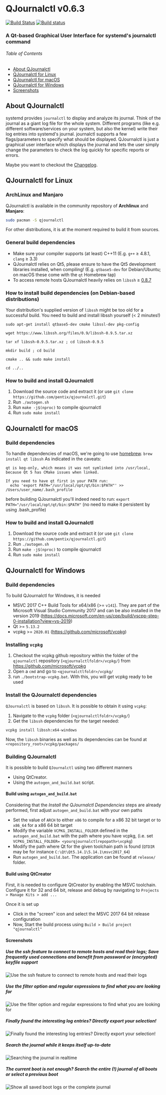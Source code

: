 # QJournalctl v0.6.3

[![Build Status](https://travis-ci.org/pentix/qjournalctl.svg?branch=master)](https://travis-ci.org/pentix/qjournalctl)
[![Build status](https://ci.appveyor.com/api/projects/status/67kfkc0b894x3ql3?svg=true)](https://ci.appveyor.com/project/pentix/qjournalctl)


### A Qt-based Graphical User Interface for systemd's journalctl command 

###### Table of Contents
* [About QJournalctl](#about-qjournalctl)
* [QJournalctl for Linux](#qjournalctl-for-linux)
* [QJournalctl for macOS](#qjournalctl-for-macos)
* [QJournalctl for Windows](#qjournalctl-for-windows)
* [Screenshots](#screenshots)

## About QJournalctl
systemd provides `journalctl` to display and analyze its journal. Think of
the journal as a giant log file for the whole system. Different programs
(like e.g. different software/services on your system, but also the kernel) write their log entries into systemd's
journal. journalctl supports a few flags/parameters to specify what should
be displayed. QJournalctl is just a graphical user interface which displays
the journal and lets the user simply change the parameters to check the log
quickly for specific reports or errors.

Maybe you want to checkout the [Changelog](https://github.com/pentix/qjournalctl/blob/master/CHANGELOG.md).


## QJournalctl for Linux

### ArchLinux and Manjaro
QJournalctl is available in the community repository of **Archlinux** and **Manjaro**:

```bash
sudo pacman -S qjournalctl
```
For other distributions, it is at the moment required to build it from sources.

### General build dependencies
* Make sure your compiler supports (at least) C++11 (E.g. `g++` ≥ 4.8.1, `clang` ≥ 3.3)
* QJournalctl relies on Qt5, please ensure to have the Qt5 development libraries installed, when compiling! (E.g. `qtbase5-dev` for Debian/Ubuntu; on macOS these come with the `qt` Homebrew tap)
* To access remote hosts QJournalctl heavily relies on `libssh` ≥ [0.8.7](https://www.libssh.org/files/0.8/)

### How to install build dependencies (on Debian-based distributions) 
Your distribution's supplied version of `libssh` might be too old for a successful build. You need
to build and install libssh yourself (< 2 minutes!)

`sudo apt-get install qtbase5-dev cmake libssl-dev pkg-config`

`wget https://www.libssh.org/files/0.9/libssh-0.9.5.tar.xz`

`tar xf libssh-0.9.5.tar.xz ; cd libssh-0.9.5`

`mkdir build ; cd build`

`cmake .. && sudo make install`

`cd ../..`

### How to build and install QJournalctl
1. Download the source code and extract it (or use `git clone https://github.com/pentix/qjournalctl.git`)
2. Run `./autogen.sh`
3. Run `make -j$(nproc)` to compile qjournalctl
4. Run `sudo make install`  



## QJournalctl for macOS
### Build dependencies
To handle dependencies of macOS, we're going to use [homebrew](https://brew.sh/).
`brew install qt libssh`
As indicated in the caveats:

````
qt is keg-only, which means it was not symlinked into /usr/local,
because Qt 5 has CMake issues when linked.

If you need to have qt first in your PATH run:
  echo 'export PATH="/usr/local/opt/qt/bin:$PATH"' >> /Users/user_name/.bash_profile
````

before building QJournalctl you'll indeed need to run:
`export PATH="/usr/local/opt/qt/bin:$PATH"`
(no need to make it persistent by using .bash_profile)


### How to build and install QJournalctl
1. Download the source code and extract it (or use `git clone https://github.com/pentix/qjournalctl.git`)
2. Run `./autogen.sh`
3. Run `make -j$(nproc)` to compile qjournalctl
4. Run `sudo make install`  


## QJournalctl for Windows

### Build dependencies

To build QJournalctl for Windows, it is needed
- MSVC 2017 C++ Build Tools for x64/x86 (>= `v141`). They are part of the Microsoft Visual Studio Community 2017 and can be also installed in the version 2019 (https://docs.microsoft.com/en-us/cpp/build/vscpp-step-0-installation?view=vs-2019)
- Qt >= `5.13.2`
- vcpkg >= `2020.01` (https://github.com/microsoft/vcpkg)

### Installing `vcpkg`
1. Checkout the vcpkg github repository within the folder of the `qjournalctl` repository (`<qjournalctlfoldr>/vcpkg/`) from https://github.com/microsoft/vcpkg
2. Open a `cmd` and go to `<qjournalctlfoldr>/vcpkg/`
3. run `./bootstrap-vcpkg.bat`. With this, you will get vcpkg ready to be used

### Install the QJournalctl dependencies
`QJournalctl` is based on `libssh`. It is possible to obtain it using `vcpkg`:
1. Navigate to the `vcpkg` folder (`<qjournalctlfoldr>/vcpkg/`)
2. Get the `libssh` dependencies for the target needed:
```
vcpkg install libssh:x64-windows
```

Now, the `libssh` binaries as well as its dependencies can be found at `<repository_root>/vcpkg/packages/`

### Building QJournalctl

It is possible to build `QJournalctl` using two different manners
- Using QtCreator. 
- Using the `autogen_and_build.bat` script.

#### Build using `autogen_and_build.bat`
Considering that the *Install the QJournalctl Dependencies* steps are already performed, first adjust `autogen_and_build.bat` with your own paths
- Set the value of `ARCH` to either `x86` to compile for a x86 32 bit target or to `x86_64` for a x86 64 bit target  
- Modify the variable `VCPKG_INSTALL_FOLDER` defined in the `autogen_and_build.bat` with the path where you have vcpkg, (i.e. set `VCPKG_INSTALL_FOLDER= <yourqjournalctlrepopath>\vcpkg`)
- Modify the path where Qt for the given toolchain path is found (`QTDIR` may be for instance `C:\Qt\Qt5.14.1\5.14.1\msvc2017_64`)
- Run `autogen_and_build.bat`. The application can be found at `release/` folder.

#### Build using QtCreator
First, it is needed to configure QtCreator by enabling the MSVC toolchain. Configure it for 32 and 64 bit, release and debug by navigating to `Projects > Manage Kits > add ...`

Once it is set up 
- Click in the "screen" icon and select the MSVC 2017 64 bit release configuration
- Now, Start the build process using `Build > Build project "qjournalctl"`


#### Screenshots
##### Use the ssh feature to connect to remote hosts and read their logs; Save frequently used connections and benefit from password or (encrypted) keyfile support
![Use the ssh feature to connect to remote hosts and read their logs](https://user-images.githubusercontent.com/3193006/69094424-9d3e7900-0a50-11ea-94e3-5165b25d93cb.png)

##### Use the filter option and regular expressions to find what you are looking for
![Use the filter option and regular expressions to find what you are looking for](https://user-images.githubusercontent.com/3193006/36170961-3fbc1ed0-1101-11e8-9123-ceda9a1b6c8c.gif)

##### Finally found the interesting log entries? Directly export your selection!
![Finally found the interesting log entries? Directly export your selection!](https://user-images.githubusercontent.com/3193006/36171008-5f55351a-1101-11e8-8885-f17723944868.gif)

##### Search the journal while it keeps itself up-to-date
![Searching the journal in realtime](https://image.prntscr.com/image/lWwWdJV2Qk_nLOKxVl54xg.png "Searching the journal")

##### The current boot is not enough? Search the entire (!) journal of all boots or select a previous boot
![Show all saved boot logs or the complete journal](http://image.prntscr.com/image/3d7ba5b4d684489db4184b5cd97743c9.png "Show all saved boot logs or the complete journal")


